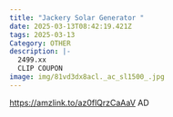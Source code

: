 ```yaml
---
title: "Jackery Solar Generator "
date: 2025-03-13T08:42:19.421Z
tags: 2025-03-13
Category: OTHER
description: |-
  2499.xx
  CLIP COUPON
image: img/81vd3dx8acl._ac_sl1500_.jpg
---
```

https://amzlink.to/az0flQrzCaAaV
AD